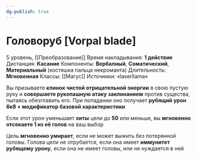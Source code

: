 ```yaml
---
dg-publish: true
---
```

# Головоруб [Vorpal blade]
5 уровень, [[Преобразование]]
Время накладывания: **1 действие**
Дистанция: **Касание**
Компоненты: **Вербалный**, **Соматический**, **Материальный** (костяшка пальца некроманта)
Длительность: **Мгновенная**
Классы: [[Магус]]
Источники: «laserllama»

Вы призываете **клинок чистой отрицательной энергии** в свою пустую руку и **совершаете рукопашную атаку заклинанием** против существа, пытаясь обезглавить его. При попадании оно получает **рубящий урон 6к8 + модификатор базовой характеристики**

Если этот урон уменьшает **хиты** цели до **50** или меньше, вы **мгновенно отсекаете 1 из её голов** на ваш выбор

Цель **мгновенно умирает**, если не может выжить без потерянной головы. Голова цели не отрубается, если она имеет **иммунитет рубящему урону**, если она не имеет головы, или не нуждается в ней
